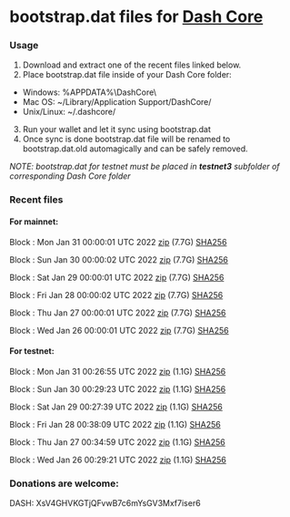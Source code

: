 # bootstrap.dat files for [Dash Core](https://github.com/dashpay/dash)

### Usage

1. Download and extract one of the recent files linked below.
2. Place bootstrap.dat file inside of your Dash Core folder:
 - Windows: %APPDATA%\DashCore\
 - Mac OS: ~/Library/Application Support/DashCore/
 - Unix/Linux: ~/.dashcore/
3. Run your wallet and let it sync using bootstrap.dat
4. Once sync is done bootstrap.dat file will be renamed to bootstrap.dat.old automagically and can be safely removed.

_NOTE: bootstrap.dat for testnet must be placed in **testnet3** subfolder of corresponding Dash Core folder_

### Recent files

#### For mainnet:

Block [](https://insight.dash.org/insight/block/): Mon Jan 31 00:00:01 UTC 2022 [zip](https://dash-bootstrap.ams3.digitaloceanspaces.com/mainnet/2022-01-31/bootstrap.dat.zip) (7.7G) [SHA256](https://dash-bootstrap.ams3.digitaloceanspaces.com/mainnet/2022-01-31/sha256.txt)

Block [](https://insight.dash.org/insight/block/): Sun Jan 30 00:00:02 UTC 2022 [zip](https://dash-bootstrap.ams3.digitaloceanspaces.com/mainnet/2022-01-30/bootstrap.dat.zip) (7.7G) [SHA256](https://dash-bootstrap.ams3.digitaloceanspaces.com/mainnet/2022-01-30/sha256.txt)

Block [](https://insight.dash.org/insight/block/): Sat Jan 29 00:00:01 UTC 2022 [zip](https://dash-bootstrap.ams3.digitaloceanspaces.com/mainnet/2022-01-29/bootstrap.dat.zip) (7.7G) [SHA256](https://dash-bootstrap.ams3.digitaloceanspaces.com/mainnet/2022-01-29/sha256.txt)

Block [](https://insight.dash.org/insight/block/): Fri Jan 28 00:00:02 UTC 2022 [zip](https://dash-bootstrap.ams3.digitaloceanspaces.com/mainnet/2022-01-28/bootstrap.dat.zip) (7.7G) [SHA256](https://dash-bootstrap.ams3.digitaloceanspaces.com/mainnet/2022-01-28/sha256.txt)

Block [](https://insight.dash.org/insight/block/): Thu Jan 27 00:00:01 UTC 2022 [zip](https://dash-bootstrap.ams3.digitaloceanspaces.com/mainnet/2022-01-27/bootstrap.dat.zip) (7.7G) [SHA256](https://dash-bootstrap.ams3.digitaloceanspaces.com/mainnet/2022-01-27/sha256.txt)

Block [](https://insight.dash.org/insight/block/): Wed Jan 26 00:00:01 UTC 2022 [zip](https://dash-bootstrap.ams3.digitaloceanspaces.com/mainnet/2022-01-26/bootstrap.dat.zip) (7.7G) [SHA256](https://dash-bootstrap.ams3.digitaloceanspaces.com/mainnet/2022-01-26/sha256.txt)


#### For testnet:

Block [](https://testnet-insight.dashevo.org/insight/block/): Mon Jan 31 00:26:55 UTC 2022 [zip](https://dash-bootstrap.ams3.digitaloceanspaces.com/testnet/2022-01-31/bootstrap.dat.zip) (1.1G) [SHA256](https://dash-bootstrap.ams3.digitaloceanspaces.com/testnet/2022-01-31/sha256.txt)

Block [](https://testnet-insight.dashevo.org/insight/block/): Sun Jan 30 00:29:23 UTC 2022 [zip](https://dash-bootstrap.ams3.digitaloceanspaces.com/testnet/2022-01-30/bootstrap.dat.zip) (1.1G) [SHA256](https://dash-bootstrap.ams3.digitaloceanspaces.com/testnet/2022-01-30/sha256.txt)

Block [](https://testnet-insight.dashevo.org/insight/block/): Sat Jan 29 00:27:39 UTC 2022 [zip](https://dash-bootstrap.ams3.digitaloceanspaces.com/testnet/2022-01-29/bootstrap.dat.zip) (1.1G) [SHA256](https://dash-bootstrap.ams3.digitaloceanspaces.com/testnet/2022-01-29/sha256.txt)

Block [](https://testnet-insight.dashevo.org/insight/block/): Fri Jan 28 00:38:09 UTC 2022 [zip](https://dash-bootstrap.ams3.digitaloceanspaces.com/testnet/2022-01-28/bootstrap.dat.zip) (1.1G) [SHA256](https://dash-bootstrap.ams3.digitaloceanspaces.com/testnet/2022-01-28/sha256.txt)

Block [](https://testnet-insight.dashevo.org/insight/block/): Thu Jan 27 00:34:59 UTC 2022 [zip](https://dash-bootstrap.ams3.digitaloceanspaces.com/testnet/2022-01-27/bootstrap.dat.zip) (1.1G) [SHA256](https://dash-bootstrap.ams3.digitaloceanspaces.com/testnet/2022-01-27/sha256.txt)

Block [](https://testnet-insight.dashevo.org/insight/block/): Wed Jan 26 00:29:21 UTC 2022 [zip](https://dash-bootstrap.ams3.digitaloceanspaces.com/testnet/2022-01-26/bootstrap.dat.zip) (1.1G) [SHA256](https://dash-bootstrap.ams3.digitaloceanspaces.com/testnet/2022-01-26/sha256.txt)


### Donations are welcome:

DASH: XsV4GHVKGTjQFvwB7c6mYsGV3Mxf7iser6
